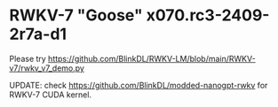 # RWKV-7 "Goose" x070.rc3-2409-2r7a-d1

Please try https://github.com/BlinkDL/RWKV-LM/blob/main/RWKV-v7/rwkv_v7_demo.py

UPDATE: check https://github.com/BlinkDL/modded-nanogpt-rwkv for RWKV-7 CUDA kernel.
